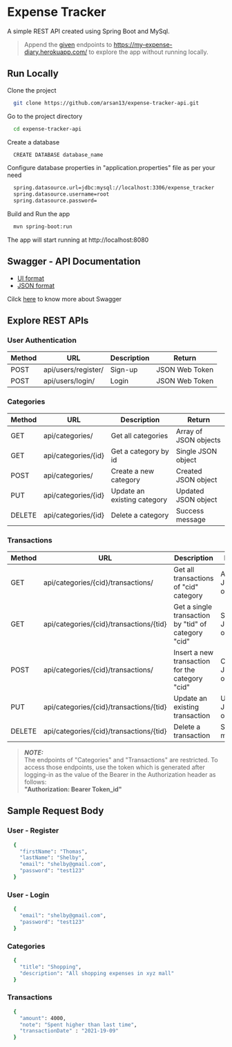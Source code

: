 
# Expense Tracker

A simple REST API created using Spring Boot and MySql.

> Append the [given](https://github.com/arsan13/expense-tracker-api#explore-rest-apis) endpoints to https://my-expense-diary.herokuapp.com/ to explore the app without running locally.

## Run Locally

Clone the project

```bash
  git clone https://github.com/arsan13/expense-tracker-api.git
```

Go to the project directory

```bash
  cd expense-tracker-api
```

Create a database

```bash
  CREATE DATABASE database_name
```

Configure database properties in "application.properties" file as per your need

```bash
  spring.datasource.url=jdbc:mysql://localhost:3306/expense_tracker
  spring.datasource.username=root
  spring.datasource.password=
```

Build and Run the app

```bash
  mvn spring-boot:run
```

The app will start running at http://localhost:8080


## Swagger - API Documentation
- [UI format](https://my-expense-diary.herokuapp.com/swagger-ui.html) 
- [JSON format](https://my-expense-diary.herokuapp.com/v2/api-docs)

Cilck [here](https://swagger.io/) to know more about Swagger

## Explore REST APIs
  
### User Authentication

| Method        |         URL        | Description   | Return          |      
| ------------- | ------------------ | ------------- | --------------- |
| POST          | api/users/register/ | Sign-up       | JSON Web Token  |
| POST          | api/users/login/    | Login         | JSON Web Token  |               

### Categories

| Method        |         URL        | Description   | Return          |      
| --- | --- | --- | --- |
| GET | api/categories/ | Get all categories | Array of JSON objects |
| GET | api/categories/{id} | Get a category by id | Single JSON object |            
| POST | api/categories/ | Create a new category | Created JSON object |
| PUT | api/categories/{id} | Update an existing category | Updated JSON object |
| DELETE | api/categories/{id} | Delete a category | Success message |

### Transactions

| Method        |         URL        | Description   | Return          |      
| --- | --- | --- | --- |
| GET | api/categories/{cid}/transactions/ | Get all transactions of "cid" category | Array of JSON objects |
| GET | api/categories/{cid}/transactions/{tid} | Get a single transaction by "tid" of category "cid" | Single JSON object |            
| POST | api/categories/{cid}/transactions/ | Insert a new transaction for the category "cid" | Created JSON object |
| PUT | api/categories/{cid}/transactions/{tid} | Update an existing transaction | Updated JSON object |
| DELETE | api/categories/{cid}/transactions/{tid} | Delete a transaction | Success message |

> **_NOTE:_**  
The endpoints of "Categories" and "Transactions" are restricted. To access those endpoints, use the token which is generated after logging-in as the value of the Bearer in the Authorization header as follows:  
**"Authorization: Bearer Token_id"**

## Sample Request Body

### User - Register
```bash
  {
    "firstName": "Thomas",
    "lastName": "Shelby",
    "email": "shelby@gmail.com",
    "password": "test123"
  }
```
### User - Login
```bash
  {
    "email": "shelby@gmail.com",
    "password": "test123"
  }
```

### Categories
```bash
  {
    "title": "Shopping",
    "description": "All shopping expenses in xyz mall"
  }
```

### Transactions
```bash
  {
    "amount": 4000,
    "note": "Spent higher than last time",
    "transactionDate" : "2021-19-09"
  }
```
